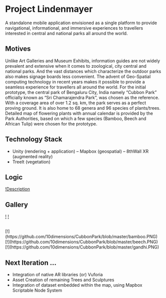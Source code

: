 # Project Lindenmayer

A standalone mobile application envisioned as a single platform to provide navigational, informational, 
and immersive experiences to travellers interested in central and national parks all around the world. 

## Motives
Unlike Art Galleries and Museum Exhibits, information guides are not widely prevalent and extensive when it comes to zoological, 
city central and national parks. And the vast distances which characterize the outdoor parks also makes signage boards less convenient. 
The advent of Geo-Spatial computing technology in recent years makes it possible to provide a seamless experience for travellers all around
the world.
For the initial prototype, the central park of Bengaluru City, India namely “Cubbon Park” officially known as “Sri Chamarajendra Park”, 
was chosen as the reference. With a coverage area of over 1.2 sq. km, the park serves as a perfect proving ground. It is also home to 
68 genera and 96 species of plants/trees. Detailed map of flowering plants with annual calendar is provided by the Park Authorities, 
based on which a few species (Bamboo, Beech and African Tulip) were chosen for the prototype.

## Technology Stack
- Unity (rendering + application)
– Mapbox (geospatial)
– 8thWall XR (augmented reality)
- TreeIt (vegetation)

## Logic
[!Description](https://github.com/10dimensions/CubbonPark/blob/master/desc.PNG)

## Gallery
[!](https://github.com/10dimensions/CubbonPark/blob/master/home.PNG)
[!](https://github.com/10dimensions/CubbonPark/blob/master/navigation.PNG)

<br>
[!](https://github.com/10dimensions/CubbonPark/blob/master/bamboo.PNG)
[!](https://github.com/10dimensions/CubbonPark/blob/master/beech.PNG)
[!](https://github.com/10dimensions/CubbonPark/blob/master/gandhi.PNG)



## Next Iteration ...
- Integration of native AR libraries (or) Vuforia
- Asset Creation of remaining Trees and Sculptures
- Integration of dataset embedded within the map, using Mapbox Scriptable Node System
